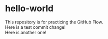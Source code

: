 # hello-world
This repository is for practicing the GitHub Flow.\
Here is a test commit change!\
Here is another one!
